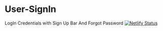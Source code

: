# User-SignIn
LogIn Credentials with Sign Up Bar And Forgot Password
[![Netlify Status](https://api.netlify.com/api/v1/badges/801ef225-72fe-4fef-87cb-b536a394f54a/deploy-status)](https://app.netlify.com/sites/sad-jepsen-45f9b7/deploys)